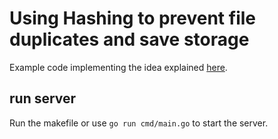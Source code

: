 # Using Hashing to prevent file duplicates and save storage

Example code implementing the idea explained [here](https://dev.to/kayslaycode/using-hashing-to-prevent-file-duplicates-and-save-storage-3ak6).

## run server

Run the makefile or use `go run cmd/main.go` to start the server.
